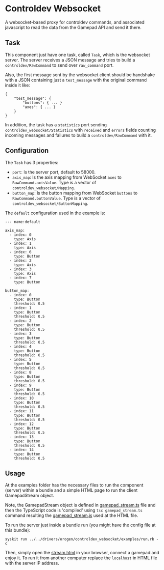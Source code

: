 # Controldev Websocket

A websocket-based proxy for controldev commands, and associated javascript to read the data from the Gamepad API and send it there.

## Task

This component just have one task, called `Task`, which is the websocket server. The server receives a JSON message and tries to build a `controldev/RawCommand` to send over `raw_command` port.

Also, the first message sent by the websocket client should be handshake with a JSON containing just a `test_message` with the original command inside it like:

```
{
    "test_message": {
        "buttons": { ... }
        "axes": { ... }
    }
}
```

In addition, the task has a `statistics` port sending `controldev_websocket/Statistics` with `received` and `errors` fields counting incoming messages and failures to build a `controldev/RawCommand` with it.

## Configuration

The `Task` has 3 properties:
- `port`: Is the server port, default to 58000.
- `axis_map`: Is the axis mapping from WebSocket `axes` to `RawCommand.axisValue`. Type is a vector of `controldev_websocket/Mapping`.
- `button_map`: Is the button mapping from WebSocket `buttons` to `RawCommand.buttonValue`. Type is a vector of `controldev_websocket/ButtonMapping`.

The `default` configuration used in the example is:
```
--- name:default

axis_map:
  - index: 0
    type: Axis
  - index: 1
    type: Axis
  - index: 6
    type: Button
  - index: 2
    type: Axis
  - index: 3
    type: Axis
  - index: 7
    type: Button

button_map:
  - index: 0
    type: Button
    threshold: 0.5
  - index: 1
    type: Button
    threshold: 0.5
  - index: 2
    type: Button
    threshold: 0.5
  - index: 3
    type: Button
    threshold: 0.5
  - index: 4
    type: Button
    threshold: 0.5
  - index: 5
    type: Button
    threshold: 0.5
  - index: 8
    type: Button
    threshold: 0.5
  - index: 9
    type: Button
    threshold: 0.5
  - index: 10
    type: Button
    threshold: 0.5
  - index: 11
    type: Button
    threshold: 0.5
  - index: 12
    type: Button
    threshold: 0.5
  - index: 13
    type: Button
    threshold: 0.5
  - index: 14
    type: Button
    threshold: 0.5
```

## Usage

At the examples folder has the necessary files to run the component (server) within a bundle and a simple HTML page to run the client GamepadStream object.

Note, the GamepadStream object is defined in [gamepad_stream.ts](./examples/gamepad_stream.ts) file and then the TypeScript code is 'compiled' using `tsc gamepad_stream.ts` command resulting the [gamepad_stream.js](./examples/gamepad_stream.js) used at the HTML file.

To run the server just inside a bundle run (you might have the config file at this bundle):
```
syskit run ../../drivers/orogen/controldev_websocket/examples/run.rb -c
```

Then, simply open the [stream.html](examples/stream.html) in your browser, connect a gamepad and enjoy it. To run it from another computer replace the `localhost` in HTML file with the server IP address.